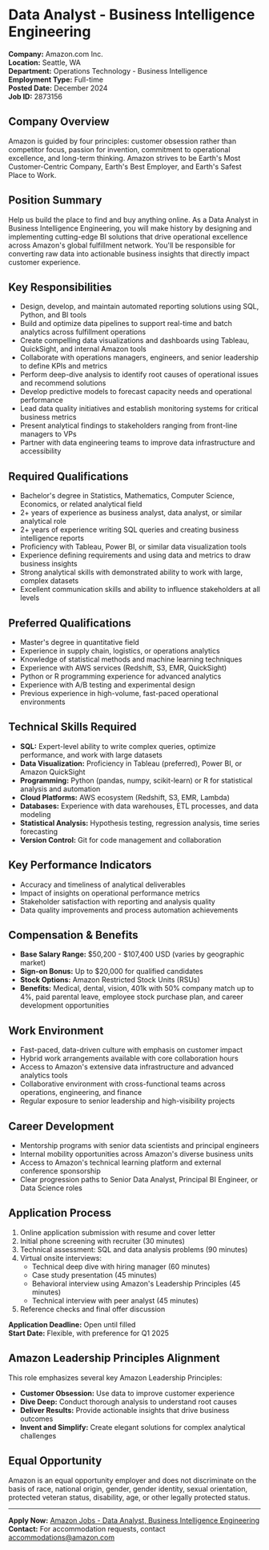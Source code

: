 # Data Analyst - Business Intelligence Engineering

**Company:** Amazon.com Inc.  
**Location:** Seattle, WA  
**Department:** Operations Technology - Business Intelligence  
**Employment Type:** Full-time  
**Posted Date:** December 2024  
**Job ID:** 2873156  

## Company Overview

Amazon is guided by four principles: customer obsession rather than competitor focus, passion for invention, commitment to operational excellence, and long-term thinking. Amazon strives to be Earth's Most Customer-Centric Company, Earth's Best Employer, and Earth's Safest Place to Work.

## Position Summary

Help us build the place to find and buy anything online. As a Data Analyst in Business Intelligence Engineering, you will make history by designing and implementing cutting-edge BI solutions that drive operational excellence across Amazon's global fulfillment network. You'll be responsible for converting raw data into actionable business insights that directly impact customer experience.

## Key Responsibilities

- Design, develop, and maintain automated reporting solutions using SQL, Python, and BI tools
- Build and optimize data pipelines to support real-time and batch analytics across fulfillment operations
- Create compelling data visualizations and dashboards using Tableau, QuickSight, and internal Amazon tools
- Collaborate with operations managers, engineers, and senior leadership to define KPIs and metrics
- Perform deep-dive analysis to identify root causes of operational issues and recommend solutions
- Develop predictive models to forecast capacity needs and operational performance
- Lead data quality initiatives and establish monitoring systems for critical business metrics
- Present analytical findings to stakeholders ranging from front-line managers to VPs
- Partner with data engineering teams to improve data infrastructure and accessibility

## Required Qualifications

- Bachelor's degree in Statistics, Mathematics, Computer Science, Economics, or related analytical field
- 2+ years of experience as business analyst, data analyst, or similar analytical role
- 2+ years of experience writing SQL queries and creating business intelligence reports
- Proficiency with Tableau, Power BI, or similar data visualization tools
- Experience defining requirements and using data and metrics to draw business insights
- Strong analytical skills with demonstrated ability to work with large, complex datasets
- Excellent communication skills and ability to influence stakeholders at all levels

## Preferred Qualifications

- Master's degree in quantitative field
- Experience in supply chain, logistics, or operations analytics
- Knowledge of statistical methods and machine learning techniques
- Experience with AWS services (Redshift, S3, EMR, QuickSight)
- Python or R programming experience for advanced analytics
- Experience with A/B testing and experimental design
- Previous experience in high-volume, fast-paced operational environments

## Technical Skills Required

- **SQL:** Expert-level ability to write complex queries, optimize performance, and work with large datasets
- **Data Visualization:** Proficiency in Tableau (preferred), Power BI, or Amazon QuickSight
- **Programming:** Python (pandas, numpy, scikit-learn) or R for statistical analysis and automation
- **Cloud Platforms:** AWS ecosystem (Redshift, S3, EMR, Lambda)
- **Databases:** Experience with data warehouses, ETL processes, and data modeling
- **Statistical Analysis:** Hypothesis testing, regression analysis, time series forecasting
- **Version Control:** Git for code management and collaboration

## Key Performance Indicators

- Accuracy and timeliness of analytical deliverables
- Impact of insights on operational performance metrics
- Stakeholder satisfaction with reporting and analysis quality
- Data quality improvements and process automation achievements

## Compensation & Benefits

- **Base Salary Range:** $50,200 - $107,400 USD (varies by geographic market)
- **Sign-on Bonus:** Up to $20,000 for qualified candidates
- **Stock Options:** Amazon Restricted Stock Units (RSUs)
- **Benefits:** Medical, dental, vision, 401k with 50% company match up to 4%, paid parental leave, employee stock purchase plan, and career development opportunities

## Work Environment

- Fast-paced, data-driven culture with emphasis on customer impact
- Hybrid work arrangements available with core collaboration hours
- Access to Amazon's extensive data infrastructure and advanced analytics tools
- Collaborative environment with cross-functional teams across operations, engineering, and finance
- Regular exposure to senior leadership and high-visibility projects

## Career Development

- Mentorship programs with senior data scientists and principal engineers
- Internal mobility opportunities across Amazon's diverse business units
- Access to Amazon's technical learning platform and external conference sponsorship
- Clear progression paths to Senior Data Analyst, Principal BI Engineer, or Data Science roles

## Application Process

1. Online application submission with resume and cover letter
2. Initial phone screening with recruiter (30 minutes)
3. Technical assessment: SQL and data analysis problems (90 minutes)
4. Virtual onsite interviews:
   - Technical deep dive with hiring manager (60 minutes)
   - Case study presentation (45 minutes)
   - Behavioral interview using Amazon's Leadership Principles (45 minutes)
   - Technical interview with peer analyst (45 minutes)
5. Reference checks and final offer discussion

**Application Deadline:** Open until filled  
**Start Date:** Flexible, with preference for Q1 2025  

## Amazon Leadership Principles Alignment

This role emphasizes several key Amazon Leadership Principles:
- **Customer Obsession:** Use data to improve customer experience
- **Dive Deep:** Conduct thorough analysis to understand root causes
- **Deliver Results:** Provide actionable insights that drive business outcomes
- **Invent and Simplify:** Create elegant solutions for complex analytical challenges

## Equal Opportunity

Amazon is an equal opportunity employer and does not discriminate on the basis of race, national origin, gender, gender identity, sexual orientation, protected veteran status, disability, age, or other legally protected status.

---

**Apply Now:** [Amazon Jobs - Data Analyst, Business Intelligence Engineering](https://www.amazon.jobs/en/jobs/2873156/data-analyst-business-intelligence-engineering)  
**Contact:** For accommodation requests, contact accommodations@amazon.com